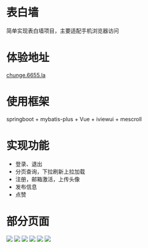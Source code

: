 # 表白墙
简单实现表白墙项目，主要适配手机浏览器访问

# 体验地址
[chunge.6655.la](chunge.6655.la)

# 使用框架
springboot + mybatis-plus + Vue + iviewui + mescroll 

# 实现功能
* 登录、退出
* 分页查询，下拉刷新上拉加载
* 注册，邮箱激活，上传头像
* 发布信息
* 点赞

# 部分页面
![](https://s2.ax1x.com/2019/08/06/eWLgU0.png)
![](https://s2.ax1x.com/2019/08/06/eWL25V.png)
![](https://s2.ax1x.com/2019/08/06/eWLruj.png)
![](https://s2.ax1x.com/2019/08/06/eWLsDs.png)
![](https://s2.ax1x.com/2019/08/06/eWLybn.png)
![](https://s2.ax1x.com/2019/08/06/eWLcEq.png)
